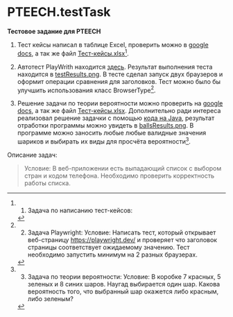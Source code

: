 # PTEECH.testTask

**Тестовое задание для PTEECH**

1. Тест кейсы написал в таблице Excel, проверить можно в [google docs](https://docs.google.com/spreadsheets/d/1wWO0ZSfSMNj8GXX2N85K2ZVg45uG4Sds/edit?gid=364041389#gid=364041389), а так же файл [Тест-кейсы.xlsx](https://github.com/Chm137/PTEECH.testTask/blob/main/Тест-кейсы.xlsx)[^1].

2. Автотест PlayWrith находится [здесь](https://github.com/Chm137/PTEECH.testTask/blob/main/testask/src/main/java/com/chm137/playwrith/App.java). Результат выполнения теста находится в [testResults.png](https://github.com/Chm137/PTEECH.testTask/blob/main/testResult.png). В тесте сделал запуск двух браузеров и оформит операции сравнения для заголовков. Тест можно было бы улучшить использования класс BrowserType[^2].

3. Решение задачи по теории вероятности можно проверить на [google docs](https://docs.google.com/document/d/1N-pSRyryjR7FCKb2sa-NjSqRSETD6a1j/edit), а так же файл [Тест-кейсы.xlsx](https://github.com/Chm137/PTEECH.testTask/blob/main/Теория%20вероятности.docx). Дополнительно ради интереса реализовал решение задачки с помощью [кода на Java](https://github.com/Chm137/PTEECH.testTask/blob/main/testask/src/main/java/com/chm137/playwrith/Balls.java), результат отработки программы можно увидеть в [ballsResults.png](https://github.com/Chm137/PTEECH.testTask/blob/main/ballsResults.png). В программе можно заносить любые любые валидные значения шариков и выбирать их виды для просчёта вероятности[^3].

Описание задач:
[^1]: 1. Задача по написанию тест-кейсов:
> Условие: В веб-приложении есть выпадающий список с выбором стран и кодом телефона. Необходимо проверить корректность работы списка.

[^2]: 2. Задача Playwright:
Условие: Написать тест, который открывает веб-страницу https://playwright.dev/ и проверяет что заголовок страницы соответствует ожидаемому значению. Тест необходимо запустить минимум на 2 разных браузерах.

[^3]: 3. Задача по теории вероятности:
Условие: В коробке 7 красных, 5 зеленых и 8 синих шаров. Наугад выбирается один шар. Какова вероятность того, что выбранный шар окажется либо красным, либо зеленым?



